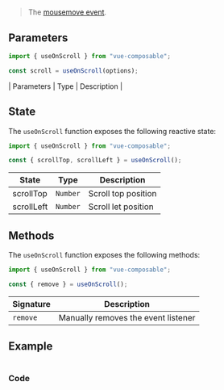 #

> The [mousemove event](https://developer.mozilla.org/en-US/docs/Web/API/Document/scroll_event).

## Parameters

```js
import { useOnScroll } from "vue-composable";

const scroll = useOnScroll(options);
```

| Parameters | Type | Description |

## State

The `useOnScroll` function exposes the following reactive state:

```js
import { useOnScroll } from "vue-composable";

const { scrollTop, scrollLeft } = useOnScroll();
```

| State      | Type     | Description         |
| ---------- | -------- | ------------------- |
| scrollTop  | `Number` | Scroll top position |
| scrollLeft | `Number` | Scroll let position |

## Methods

The `useOnScroll` function exposes the following methods:

```js
import { useOnScroll } from "vue-composable";

const { remove } = useOnScroll();
```

| Signature | Description                         |
| --------- | ----------------------------------- |
| `remove`  | Manually removes the event listener |

## Example

```vue

```

### Code

<ClientOnly>
<on-scroll-example/>
</ClientOnly>
